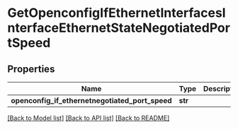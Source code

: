 # GetOpenconfigIfEthernetInterfacesInterfaceEthernetStateNegotiatedPortSpeed

## Properties
Name | Type | Description | Notes
------------ | ------------- | ------------- | -------------
**openconfig_if_ethernetnegotiated_port_speed** | **str** |  | [optional] 

[[Back to Model list]](../README.md#documentation-for-models) [[Back to API list]](../README.md#documentation-for-api-endpoints) [[Back to README]](../README.md)


